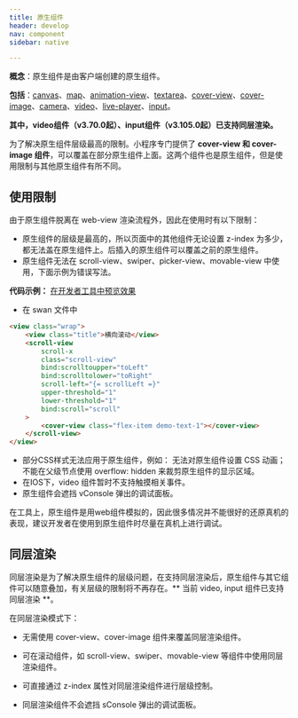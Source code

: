 ```yaml
---
title: 原生组件
header: develop
nav: component
sidebar: native

---
```

**概念**：原生组件是由客户端创建的原生组件。

**包括**：<a href="/develop/component/canvas/">canvas</a>、<a href="/develop/component/map/">map</a>、<a href="/develop/component/base_animation-view-Lottie/">animation-view</a>、<a href="/develop/component/formlist_textarea/">textarea</a>、<a href="/develop/component/view_cover-view/">cover-view</a>、<a href="/develop/component/view_cover-image/">cover-image</a>、<a href="/develop/component/media_camera/">camera</a>、<a href="/develop/component/media_video/">video</a>、<a href="/develop/component/media_live-player/">live-player</a>、<a href="/develop/component/formlist_input/">input</a>。

**其中，video组件（v3.70.0起）、input组件（v3.105.0起）已支持同层渲染。**

为了解决原生组件层级最高的限制。小程序专门提供了 **cover-view 和 cover-image 组件**，可以覆盖在部分原生组件上面。这两个组件也是原生组件，但是使用限制与其他原生组件有所不同。

## 使用限制
由于原生组件脱离在 web-view 渲染流程外，因此在使用时有以下限制：

* 原生组件的层级是最高的，所以页面中的其他组件无论设置 z-index 为多少，都无法盖在原生组件上。后插入的原生组件可以覆盖之前的原生组件。
* 原生组件无法在 scroll-view、swiper、picker-view、movable-view 中使用，下面示例为错误写法。

**代码示例：**
<a href="swanide://fragment/5922e661e44f0a3f1ee0a36e91cc8e051576054229427" title="在开发者工具中预览效果" target="_self">在开发者工具中预览效果</a>

* 在 swan 文件中

```html
<view class="wrap">
    <view class="title">横向滚动</view>
    <scroll-view
        scroll-x
        class="scroll-view"
        bind:scrolltoupper="toLeft"
        bind:scrolltolower="toRight"
        scroll-left="{= scrollLeft =}"
        upper-threshold="1"
        lower-threshold="1"
        bind:scroll="scroll"
    >
        <cover-view class="flex-item demo-text-1"></cover-view>
    </scroll-view>
</view>
```
* 部分CSS样式无法应用于原生组件，例如：
        无法对原生组件设置 CSS 动画；
        不能在父级节点使用 overflow: hidden 来裁剪原生组件的显示区域。
* 在IOS下，video 组件暂时不支持触摸相关事件。
* 原生组件会遮挡 vConsole 弹出的调试面板。

在工具上，原生组件是用web组件模拟的，因此很多情况并不能很好的还原真机的表现，建议开发者在使用到原生组件时尽量在真机上进行调试。

## 同层渲染

同层渲染是为了解决原生组件的层级问题，在支持同层渲染后，原生组件与其它组件可以随意叠加，有关层级的限制将不再存在。** 当前 video, input 组件已支持同层渲染 **。

在同层渲染模式下：

* 无需使用 cover-view、cover-image 组件来覆盖同层渲染组件。

* 可在滚动组件，如 scroll-view、swiper、movable-view 等组件中使用同层渲染组件。

* 可直接通过 z-index 属性对同层渲染组件进行层级控制。

* 同层渲染组件不会遮挡 sConsole 弹出的调试面板。
